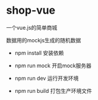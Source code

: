 # shop-vue
一个vue.js的简单商城

数据用的mockjs生成的随机数据

* npm install 安装依赖

* npm run mock 开启mock服务器

* npm run dev 运行开发环境

* npm run build 打包生产环境文件
